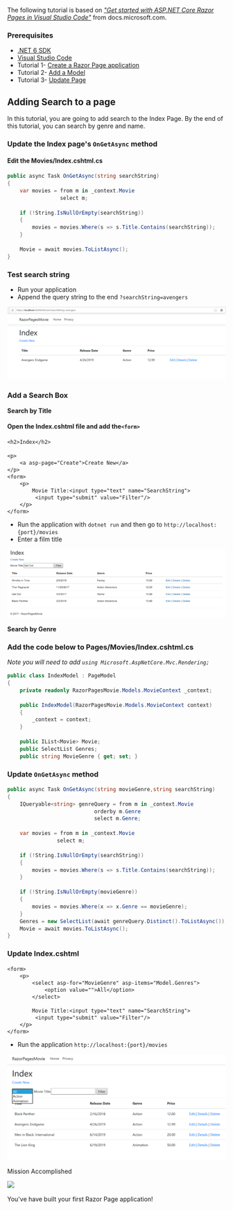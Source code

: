 The following tutorial is based on [*"Get started with ASP.NET Core Razor Pages in Visual Studio Code"*](https://docs.microsoft.com/aspnet/core/tutorials/razor-pages-vsc/razor-pages-start) from docs.microsoft.com.

### Prerequisites

* [.NET 6 SDK](https://dotnet.microsoft.com/download/dotnet/6.0)
*  [Visual Studio Code](https://code.visualstudio.com/?wt.mc_id=adw-brand&gclid=Cj0KCQjwqYfWBRDPARIsABjQRYwLe3b9dJMixA98s8nS8QfuNBKGsiRVRXzB93fe4E27LGK5KLrGcnYaAgdREALw_wcB)
* Tutorial 1- [Create a Razor Page application](../1-Create%20a%20Razor%20Page/Create-a-Razorpage.md)
* Tutorial 2- [Add a Model](../2-Add%20a%20model/Addamodel.md)
* Tutorial 3- [Update Page](../3-Update%20Pages/update.md)

## Adding Search to a page

In this tutorial, you are going to add search to the Index Page. By the end of this tutorial, you can search by genre and name.

### Update the Index page's `OnGetAsync` method


#### Edit the Movies/Index.cshtml.cs

``` cs
public async Task OnGetAsync(string searchString)
{
    var movies = from m in _context.Movie
                 select m;

    if (!String.IsNullOrEmpty(searchString))
    {
        movies = movies.Where(s => s.Title.Contains(searchString));
    }

    Movie = await movies.ToListAsync();
}
```

### Test search string

- Run your application 
- Append the query string to the end `?searchString=avengers`

![](images/searchString.PNG)

### Add a Search Box

**Search by Title**

#### Open the Index.cshtml file and add the`<form>`

```
<h2>Index</h2>

<p>
    <a asp-page="Create">Create New</a>
</p>
<form>
    <p>
        Movie Title:<input type="text" name="SearchString">
         <input type="submit" value="Filter"/>
    </p>
</form>
```

- Run the application with `dotnet run` and then go to `http://localhost:{port}/movies`
- Enter a film title

![](images/form.PNG)

**Search by Genre**

### Add the code below to Pages/Movies/Index.cshtml.cs

*Note you will need to add `using Microsoft.AspNetCore.Mvc.Rendering;`*

``` cs
public class IndexModel : PageModel
{
    private readonly RazorPagesMovie.Models.MovieContext _context;

    public IndexModel(RazorPagesMovie.Models.MovieContext context)
    {
        _context = context;
    }

    public IList<Movie> Movie;
    public SelectList Genres;
    public string MovieGenre { get; set; }
```

### Update `OnGetAsync` method

``` cs
public async Task OnGetAsync(string movieGenre,string searchString)
{
    IQueryable<string> genreQuery = from m in _context.Movie
                            orderby m.Genre
                            select m.Genre;

    var movies = from m in _context.Movie
                select m;

    if (!String.IsNullOrEmpty(searchString))
    {
        movies = movies.Where(s => s.Title.Contains(searchString));
    }

    if (!String.IsNullOrEmpty(movieGenre))
    {
        movies = movies.Where(x => x.Genre == movieGenre);
    }
    Genres = new SelectList(await genreQuery.Distinct().ToListAsync());
    Movie = await movies.ToListAsync();
}
```

###  Update Index.cshtml

```
<form>
    <p>
        <select asp-for="MovieGenre" asp-items="Model.Genres">
            <option value="">All</option>
        </select>
        
        Movie Title:<input type="text" name="SearchString">
         <input type="submit" value="Filter"/>
    </p>
</form>
```

- Run the application `http://localhost:{port}/movies`

![](images/genre.PNG)

Mission Accomplished

![](https://media.giphy.com/media/3o6UBbrfvYwldawfDi/giphy.gif)

You've have built your first Razor Page application!
